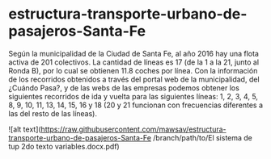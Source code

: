 # estructura-transporte-urbano-de-pasajeros-Santa-Fe
Según la municipalidad de la Ciudad de Santa Fe, al año 2016 hay una flota activa de 201 colectivos. La cantidad de
líneas es 17 (de la 1 a la 21, junto al Ronda B), por lo cual se obtienen 11.8 coches por línea.
Con la información de los recorridos obtenidos a través del portal web de la municipalidad, del ¿Cuándo Pasa?, y de
las webs de las empresas podemos obtener los siguientes recorridos de ida y vuelta para las siguientes líneas: 1, 2,
3, 4, 5, 8, 9, 10, 11, 13, 14, 15, 16 y 18 (20 y 21 funcionan con frecuencias diferentes a las del resto de las líneas).

![alt text](https://raw.githubusercontent.com/mawsav/estructura-transporte-urbano-de-pasajeros-Santa-Fe
/branch/path/to/El sistema de tup 2do texto variables.docx.pdf)

